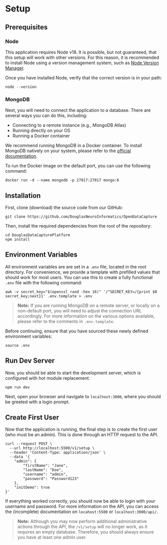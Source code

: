 # Setup

## Prerequisites

### Node

This application requires Node v18. It is possible, but not guaranteed, that this setup will work with other versions. For this reason, it is recommended to install Node using a version management system, such as [Node Version Manager](https://github.com/nvm-sh/nvm).

Once you have installed Node, verify that the correct version is in your path:

```shell
node --version
```

### MongoDB

Next, you will need to connect the application to a database. There are several ways you can do this, including:

- Connecting to a remote instance (e.g., MongoDB Atlas)
- Running directly on your OS
- Running a Docker container

We recommend running MongoDB in a Docker container. To install MongoDB natively on your system, please refer to the [official documentation](https://www.mongodb.com/docs/manual/administration/install-community/).

To run the Docker image on the default port, you can use the following command:

```
docker run -d --name mongodb -p 27017:27017 mongo:6
```

## Installation

First, clone (download) the source code from our GitHub:

```shell
git clone https://github.com/DouglasNeuroInformatics/OpenDataCapture
```

Then, install the required dependencies from the root of the repository:

```shell
cd DouglasDataCapturePlatform
npm install
```

## Environment Variables

All environment variables are are set in a `.env` file, located in the root directory. For convenience, we provide a template with prefilled values that should work for most users. You can use this to create a fully functional `.env` file with the following command:

```shell
awk -v secret_key="$(openssl rand -hex 16)" '/^SECRET_KEY=/{print $0 secret_key;next}1' .env.template > .env
```

> **Note:** If you are running MongoDB on a remote server, or locally on a non-default port, you will need to adjust the connection URL accordingly. For more information on the various options available, please refer to the comments in `.env.template`.

Before continuing, ensure that you have sourced these newly defined environment variables:

```shell
source .env
```

## Run Dev Server

Now, you should be able to start the development server, which is configured with hot module replacement.

```shell
npm run dev
```

Next, open your browser and navigate to `localhost:3000`, where you should be greeted with a login prompt.

## Create First User

Now that the application is running, the final step is to create the first user (who must be an admin). This is done through an HTTP request to the API.

```shell
curl --request POST \
  --url http://localhost:5500/v1/setup \
  --header 'Content-Type: application/json' \
  --data '{
	"admin": {
		"firstName": "Jane",
		"lastName": "Doe",
		"username": "admin",
		"password": "Password123"
	},
	"initDemo": true
}'
```

If everything worked correctly, you should now be able to login with your username and password. For more information on the API, you can access the (incomplete) documentation on `locahost:5500` or `localhost:3000/api/`.

> **Note:** Although you may now perform additional administrative actions through the API, the `/v1/setup` will no longer work, as it requires an empty database. Therefore, you should always ensure you have at least one admin user.
